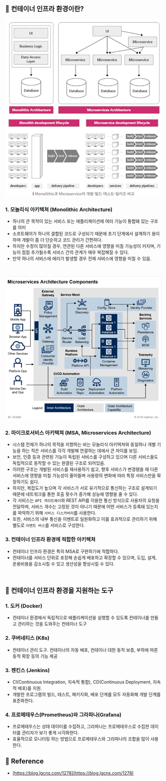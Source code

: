 ## 📍 컨테이너 인프라 환경이란?

![monolithic_vs_msa.png](Kubernetes/image/monolithic_vs_msa.png)
![monolithic_vs_msa2.png](Kubernetes/image/monolithic_vs_msa2.png)

### 1. 모놀리식 아키텍쳐 (Monolithic Architecture)
- 하나의 큰 목적이 있는 서비스 또는 애플리케이션에 여러 기능이 통합돼 있는 구조를 의미
- 소프트웨어가 하나의 결합된 코드로 구성되기 때문에 초기 단계에서 설계하기 용이하며 개발이 좀 더 단순하고 코드 관리가 간편하다.
- 하지만 수정이 많아질 경우, 연관된 다른 서비스에 영향을 미칠 가능성이 커지며, 기능이 점점 추가될수록 서비스 간의 관계가 매우 복잡해질 수 있다.
- 만약 하나의 서비스에 에러가 발생할 경우 전체 서비스에 영향을 미칠 수 있음.

<br>

![img.png](Kubernetes/image/msa.png)

### 2. 마이크로서비스 아키텍쳐 (MSA, Microservices Architecture)
- 시스템 전체가 하나의 목적을 지향하는 바는 모놀리식 아키텍쳐와 동일하나 개별 기능을 하는 작은 서비스를 각각 개발해 연결하는 데에서 큰 차이를 보임.
- 보안, 인증 등과 관련된 기능이 독립된 서비스를 구성하고 있으며 다른 서비스들도 독립적으로 동작할 수 있는 완결된 구조로 되어있음.
- 이러한 구조는 개발된 서비스를 재사용하기 쉽고, 향후 서비스가 변경됐을 때 다른 서비스에 영향을 미칠 가능성이 줄어들며 사용량의 변화에 따라 특정 서비스만을 확장하기도 쉽다.
- 하지만, 복잡도가 높으며 각 서비스가 서로 유기적으로 통신하는 구조로 설계되기 때문에 네트워크를 통한 호출 횟수가 증가해 성능에 영향을 줄 수 있다.
- 각 서비스는 `API 게이트웨이`와 REST API를 이용한 통신 방식으로 사용자의 요청을 전달하며, 서비스 개수는 고정된 것이 아니기 때문에 어떤 서비스가 등록돼 있는지를 파악하기 위해 `서비스 디스커버리`를 사용한다.
- 또한, 서비스의 내부 통신을 이벤트로 일원화하고 이를 효과적으로 관리하기 위해 별도로 `이벤트 버스`를 서비스로 구성한다.

### 3. 컨테이너 인프라 환경에 적합한 아키텍쳐
- 컨테이너 인프라 환경은 특히 MSA로 구현하기에 적합하다.
- 컨테이너를 서비스 단위로 포장해 손쉽게 배포하고 확장할 수 있으며, 도입, 설계, 운용비용을 감소시킬 수 있고 생산성을 향상시킬 수 있다.

<br>

## 📍 컨테이너 인프라 환경을 지원하는 도구

### 1. 도커 (Docker)
- 컨테이너 환경에서 독립적으로 애플리케이션을 실행할 수 있도록 컨테이너를 만들고 관리하는 것을 도와주는 컨테이너 도구
### 2. 쿠버네티스 (K8s)
- 컨테이너 관리 도구. 컨테이너의 자동 배포, 컨테이너 대한 동작 보증, 부하에 따른 동적 확장 등의 기능 제공
### 3. 젠킨스 (Jenkins)
- CI(Continuous Integration, 지속적 통합), CD(Continuous Deployment, 지속적 배포)를 지원.
- 개발한 프로그램의 빌드, 테스트, 패키지화, 배포 단계를 모두 자동화해 개발 단계를 표준화한다.
### 4. 프로메테우스(Prometheus)와 그라파나(Grafana)
- 프로메테우스는 상태 데이터를 수집하고, 그라파나는 프로메테우스로 수집한 데이터를 관리자가 보기 좋게 시각화한다.
- 효율적으로 모니터링 하는 방법으로 프로메테우스와 그라파나의 조합을 많이 사용한다.

## 💎 Reference
- [https://blog.lgcns.com/1278](https://blog.lgcns.com/1278)